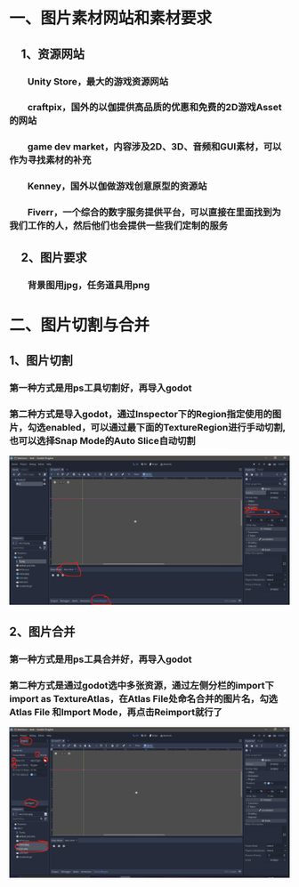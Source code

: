 # 一、图片素材网站和素材要求

## &emsp;1、资源网站
### &emsp;&emsp;Unity Store，最大的游戏资源网站
### &emsp;&emsp;craftpix，国外的以伽提供高品质的优惠和免费的2D游戏Asset的网站
### &emsp;&emsp;game dev market，内容涉及2D、3D、音频和GUI素材，可以作为寻找素材的补充
### &emsp;&emsp;Kenney，国外以伽做游戏创意原型的资源站
### &emsp;&emsp;Fiverr，一个综合的数字服务提供平台，可以直接在里面找到为我们工作的人，然后他们也会提供一些我们定制的服务

## &emsp;2、图片要求
### &emsp;&emsp;背景图用jpg，任务道具用png

# 二、图片切割与合并 

## 1、图片切割
### 第一种方式是用ps工具切割好，再导入godot
### 第二种方式是导入godot，通过Inspector下的Region指定使用的图片，勾选enabled，可以通过最下面的TextureRegion进行手动切割,也可以选择Snap Mode的Auto Slice自动切割

![image](https://github.com/dameion-wang/Godot-learningBlog/blob/main/IMG/图片切割.png)

## 2、图片合并
### 第一种方式是用ps工具合并好，再导入godot
### 第二种方式是通过godot选中多张资源，通过左侧分栏的import下import as TextureAtlas，在Atlas File处命名合并的图片名，勾选 Atlas File 和Import Mode，再点击Reimport就行了

![image](https://github.com/dameion-wang/Godot-learningBlog/blob/main/IMG/图片合并.png)

